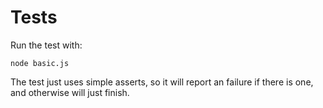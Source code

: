 # Tests

Run the test with:

```
node basic.js
```

The test just uses simple asserts, so it will report an failure if there is one, and otherwise will just finish.